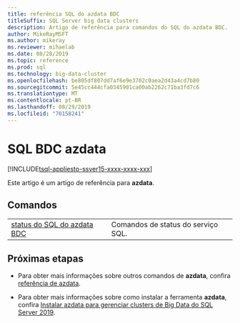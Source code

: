 ```yaml
---
title: referência SQL do azdata BDC
titleSuffix: SQL Server big data clusters
description: Artigo de referência para comandos do SQL do azdata BDC.
author: MikeRayMSFT
ms.author: mikeray
ms.reviewer: mihaelab
ms.date: 08/28/2019
ms.topic: reference
ms.prod: sql
ms.technology: big-data-cluster
ms.openlocfilehash: be805df807dd7af6e9e3702c0aea2d43a4cd7b80
ms.sourcegitcommit: 5e45cc444cfa0345901ca00ab2262c71ba3fd7c6
ms.translationtype: MT
ms.contentlocale: pt-BR
ms.lasthandoff: 08/29/2019
ms.locfileid: "70158241"
---
```

# <a name="azdata-bdc-sql"></a>SQL BDC azdata

[!INCLUDE[tsql-appliesto-ssver15-xxxx-xxxx-xxx](../includes/tsql-appliesto-ssver15-xxxx-xxxx-xxx.md)]  

Este artigo é um artigo de referência para **azdata**. 

## <a name="commands"></a>Comandos
|     |     |
| --- | --- |
[status do SQL do azdata BDC](reference-azdata-bdc-sql-status.md) | Comandos de status do serviço SQL.

## <a name="next-steps"></a>Próximas etapas

- Para obter mais informações sobre outros comandos de **azdata**, confira [referência de azdata](reference-azdata.md). 

- Para obter mais informações sobre como instalar a ferramenta **azdata**, confira [Instalar azdata para gerenciar clusters de Big Data do SQL Server 2019](deploy-install-azdata.md).
